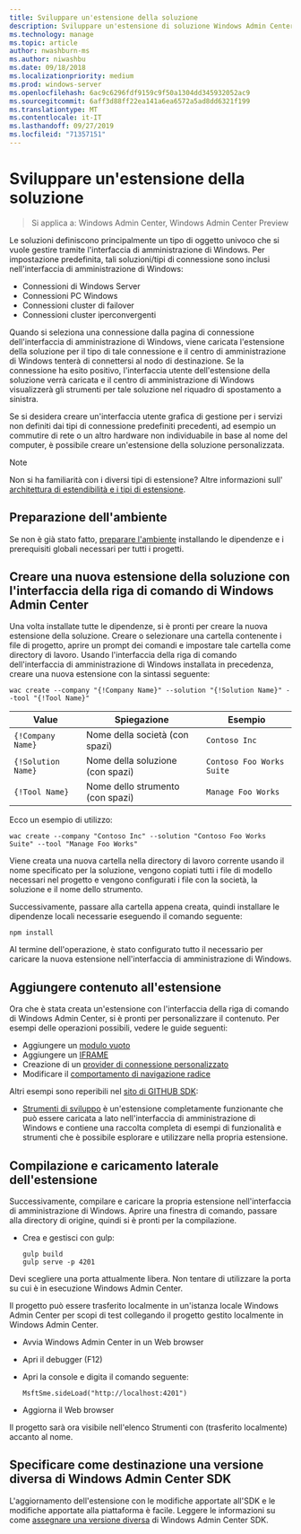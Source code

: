 ```yaml
---
title: Sviluppare un'estensione della soluzione
description: Sviluppare un'estensione di soluzione Windows Admin Center SDK (Project Honolulu)
ms.technology: manage
ms.topic: article
author: nwashburn-ms
ms.author: niwashbu
ms.date: 09/18/2018
ms.localizationpriority: medium
ms.prod: windows-server
ms.openlocfilehash: 6ac9c6296fdf9159c9f50a1304dd345932052ac9
ms.sourcegitcommit: 6aff3d88ff22ea141a6ea6572a5ad8dd6321f199
ms.translationtype: MT
ms.contentlocale: it-IT
ms.lasthandoff: 09/27/2019
ms.locfileid: "71357151"
---
```

# <a name="develop-a-solution-extension"></a>Sviluppare un'estensione della soluzione

>Si applica a: Windows Admin Center, Windows Admin Center Preview

Le soluzioni definiscono principalmente un tipo di oggetto univoco che si vuole gestire tramite l'interfaccia di amministrazione di Windows.  Per impostazione predefinita, tali soluzioni/tipi di connessione sono inclusi nell'interfaccia di amministrazione di Windows:

* Connessioni di Windows Server
* Connessioni PC Windows
* Connessioni cluster di failover
* Connessioni cluster iperconvergenti

Quando si seleziona una connessione dalla pagina di connessione dell'interfaccia di amministrazione di Windows, viene caricata l'estensione della soluzione per il tipo di tale connessione e il centro di amministrazione di Windows tenterà di connettersi al nodo di destinazione. Se la connessione ha esito positivo, l'interfaccia utente dell'estensione della soluzione verrà caricata e il centro di amministrazione di Windows visualizzerà gli strumenti per tale soluzione nel riquadro di spostamento a sinistra.

Se si desidera creare un'interfaccia utente grafica di gestione per i servizi non definiti dai tipi di connessione predefiniti precedenti, ad esempio un commutire di rete o un altro hardware non individuabile in base al nome del computer, è possibile creare un'estensione della soluzione personalizzata.

> [!NOTE]
> Non si ha familiarità con i diversi tipi di estensione? Altre informazioni sull' [architettura di estendibilità e i tipi di estensione](understand-extensions.md).

## <a name="prepare-your-environment"></a>Preparazione dell'ambiente

Se non è già stato fatto, [preparare l'ambiente](prepare-development-environment.md) installando le dipendenze e i prerequisiti globali necessari per tutti i progetti.

## <a name="create-a-new-solution-extension-with-the-windows-admin-center-cli"></a>Creare una nuova estensione della soluzione con l'interfaccia della riga di comando di Windows Admin Center ##

Una volta installate tutte le dipendenze, si è pronti per creare la nuova estensione della soluzione.  Creare o selezionare una cartella contenente i file di progetto, aprire un prompt dei comandi e impostare tale cartella come directory di lavoro.  Usando l'interfaccia della riga di comando dell'interfaccia di amministrazione di Windows installata in precedenza, creare una nuova estensione con la sintassi seguente:

```
wac create --company "{!Company Name}" --solution "{!Solution Name}" --tool "{!Tool Name}"
```

| Value | Spiegazione | Esempio |
| ----- | ----------- | ------- |
| ```{!Company Name}``` | Nome della società (con spazi) | ```Contoso Inc``` |
| ```{!Solution Name}``` | Nome della soluzione (con spazi) | ```Contoso Foo Works Suite``` |
| ```{!Tool Name}``` | Nome dello strumento (con spazi) | ```Manage Foo Works``` |

Ecco un esempio di utilizzo:

```
wac create --company "Contoso Inc" --solution "Contoso Foo Works Suite" --tool "Manage Foo Works"
```

Viene creata una nuova cartella nella directory di lavoro corrente usando il nome specificato per la soluzione, vengono copiati tutti i file di modello necessari nel progetto e vengono configurati i file con la società, la soluzione e il nome dello strumento.  

Successivamente, passare alla cartella appena creata, quindi installare le dipendenze locali necessarie eseguendo il comando seguente:

```
npm install
```

Al termine dell'operazione, è stato configurato tutto il necessario per caricare la nuova estensione nell'interfaccia di amministrazione di Windows. 

## <a name="add-content-to-your-extension"></a>Aggiungere contenuto all'estensione

Ora che è stata creata un'estensione con l'interfaccia della riga di comando di Windows Admin Center, si è pronti per personalizzare il contenuto.  Per esempi delle operazioni possibili, vedere le guide seguenti:

- Aggiungere un [modulo vuoto](guides/add-module.md)
- Aggiungere un [IFRAME](guides/add-iframe.md)
- Creazione di un [provider di connessione personalizzato](guides/create-connection-provider.md)
- Modificare il [comportamento di navigazione radice](guides/modify-root-navigation.md)
 
Altri esempi sono reperibili nel [sito di GITHUB SDK](https://aka.ms/wacsdk):
-  [Strumenti di sviluppo](https://github.com/Microsoft/windows-admin-center-sdk/tree/master/windows-admin-center-developer-tools) è un'estensione completamente funzionante che può essere caricata a lato nell'interfaccia di amministrazione di Windows e contiene una raccolta completa di esempi di funzionalità e strumenti che è possibile esplorare e utilizzare nella propria estensione.

## <a name="build-and-side-load-your-extension"></a>Compilazione e caricamento laterale dell'estensione

Successivamente, compilare e caricare la propria estensione nell'interfaccia di amministrazione di Windows.  Aprire una finestra di comando, passare alla directory di origine, quindi si è pronti per la compilazione.

* Crea e gestisci con gulp:

    ```
    gulp build
    gulp serve -p 4201
    ```

Devi scegliere una porta attualmente libera. Non tentare di utilizzare la porta su cui è in esecuzione Windows Admin Center.

Il progetto può essere trasferito localmente in un'istanza locale Windows Admin Center per scopi di test collegando il progetto gestito localmente in Windows Admin Center.

* Avvia Windows Admin Center in un Web browser
* Apri il debugger (F12)
* Apri la console e digita il comando seguente:

    ```
    MsftSme.sideLoad("http://localhost:4201")
    ```

*   Aggiorna il Web browser

Il progetto sarà ora visibile nell'elenco Strumenti con (trasferito localmente) accanto al nome.

## <a name="target-a-different-version-of-the-windows-admin-center-sdk"></a>Specificare come destinazione una versione diversa di Windows Admin Center SDK

L'aggiornamento dell'estensione con le modifiche apportate all'SDK e le modifiche apportate alla piattaforma è facile.  Leggere le informazioni su come [assegnare una versione diversa](target-sdk-version.md) di Windows Admin Center SDK.